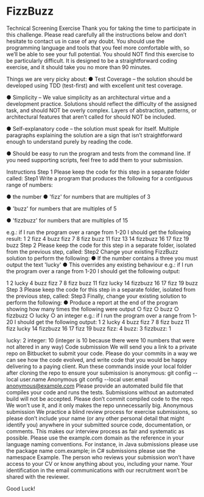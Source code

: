 # FizzBuzz
Technical Screening Exercise
Thank you for taking the time to participate in this challenge. Please read carefully all the instructions below and don’t
hesitate to contact us in case of any doubt. You should use the programming language and tools that you feel
more comfortable with, so we’ll be able to see your full potential. You should NOT find this exercise to be particularly
difficult. It is designed to be a straightforward coding exercise, and it should take you no more than 90 minutes.

Things we are very picky about:
● Test Coverage – the solution should be developed using TDD (test-first) and with excellent unit test
coverage.

● Simplicity – We value simplicity as an architectural virtue and a development practice. Solutions should
reflect the difficulty of the assigned task, and should NOT be overly complex. Layers of abstraction, patterns,
or architectural features that aren’t called for should NOT be included.

● Self-explanatory code – the solution must speak for itself. Multiple paragraphs explaining the solution are a
sign that isn’t straightforward enough to understand purely by reading the code.

● Should be easy to run the program and tests from the command line. If you need supporting scripts, feel free
to add them to your submission.

Instructions
Step 1
Please keep the code for this step in a separate folder called: Step1
Write a program that produces the following for a contiguous range of numbers:

● the number
● 'fizz' for numbers that are multiples of 3

● 'buzz' for numbers that are multiples of 5

● 'fizzbuzz' for numbers that are multiples of 15

e.g.: if I run the program over a range from 1-20 I should get the following result:
1 2 fizz 4 buzz fizz 7 8 fizz buzz 11 fizz 13 14 fizzbuzz 16 17 fizz 19 buzz
Step 2
Please keep the code for this step in a separate folder, isolated from the previous step, called: Step2
Change your existing FizzBuzz solution to perform the following:
● If the number contains a three you must output the text 'lucky'
● This overrides any existing behaviour
e.g.: if I run the program over a range from 1-20 I should get the following output:

1 2 lucky 4 buzz fizz 7 8 fizz buzz 11 fizz lucky 14 fizzbuzz 16 17 fizz 19 buzz
Step 3
Please keep the code for this step in a separate folder, isolated from the previous step, called: Step3
Finally, change your existing solution to perform the following:
● Produce a report at the end of the program showing how many times the following were output
○ fizz
○ buzz
○ fizzbuzz
○ lucky
○ an integer
e.g.: if I run the program over a range from 1-20 I should get the following output:
1 2 lucky 4 buzz fizz 7 8 fizz buzz 11 fizz lucky 14 fizzbuzz 16 17 fizz 19 buzz
fizz: 4
buzz: 3
fizzbuzz: 1

lucky: 2 integer: 10
(integer is 10 because there were 10 numbers that were not altered in any way)
Code submission
We will send you a link to a private repo on Bitbucket to submit your code. Please do your commits in a way we can
see how the code evolved, and write code that you would be happy delivering to a paying client.
Run these commands inside your local folder after cloning the repo to ensure your submission is anonymous:
git config --local user.name Anonymous
git config --local user.email anonymous@example.com
Please provide an automated build file that compiles your code and runs the tests. Submissions without an
automated build will not be accepted.
Please don’t commit compiled code to the repo. We won’t use it, and it only makes the repo unnecessarily big.
Anonymous submission
We practice a blind review process for exercise submissions, so please don’t include your name (or any other
personal detail that might identify you) anywhere in your submitted source code, documentation, or comments. This
makes our interview process as fair and systematic as possible.
Please use the example.com domain as the reference in your language naming conventions. For instance, in Java
submissions please use the package name com.example; in C# submissions please use the namespace Example.
The person who reviews your submission won’t have access to your CV or know anything about you, including your
name. Your identification in the email communications with our recruitment won’t be shared with the reviewer.

Good Luck!

